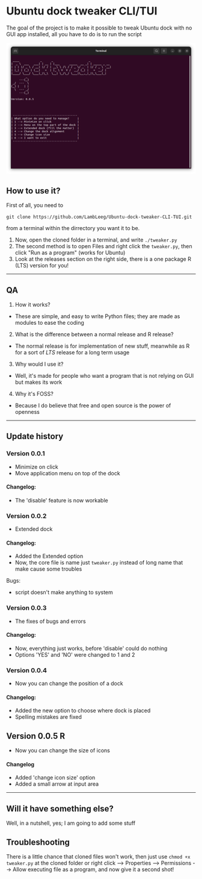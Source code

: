 # Ubuntu dock tweaker CLI/TUI
The goal of the project is to make it possible to tweak Ubuntu dock with no GUI app installed, all you have to do is to run the script

![This is how Dock tweaker looks like](TheLook.png)

## How to use it?
First of all, you need to 
```
git clone https://github.com/LambLeeg/Ubuntu-dock-tweaker-CLI-TUI.git
```
 from a terminal within the dirrectory you want it to be.

1. Now, open the cloned folder in a terminal, and write `./tweaker.py`
2. The second method is to open Files and right click the `tweaker.py`, then click "Run as a program" (works for Ubuntu)
3. Look at the releases section on the right side, there is a one package R (LTS) version for you!
___

## QA
1. How it works?
- These are simple, and easy to write Python files; they are made as modules to ease the coding

2. What is the difference between a normal release and R release?
- The normal release is for implementation of new stuff, meanwhile as R for a sort of _LTS_ release for a long term usage

3. Why would I use it?
- Well, it's made for people who want a program that is not relying on GUI but makes its work

4. Why it's FOSS?
- Because I do believe that free and open source is the power of openness

___
## Update history

### Version 0.0.1
- Minimize on click
- Move application menu on top of the dock

#### Changelog:
- The 'disable' feature is now workable

### Version 0.0.2
- Extended dock

#### Changelog:
- Added the Extended option
- Now, the core file is name just `tweaker.py` instead of long name that make cause some troubles

Bugs:
- script doesn't make anything to system

### Version 0.0.3
- The fixes of bugs and errors

#### Changelog:
- Now, everything just works, before 'disable' could do nothing
- Options 'YES' and 'NO' were changed to 1 and 2

### Version 0.0.4
- Now you can change the position of a dock

#### Changelog:
- Added the new option to choose where dock is placed
- Spelling mistakes are fixed

## Version 0.0.5 R
- Now you can change the size of icons

#### Changelog
- Added 'change icon size' option
- Added a small arrow at input area
___

## Will it have something else?
Well, in a nutshell, yes; I am going to add some stuff

## Troubleshooting
There is a little chance that cloned files won't work, then just use `chmod +x tweaker.py` at the cloned folder or right click --> Properties --> Permissions --> Allow executing file as a program, and now give it a second shot!

